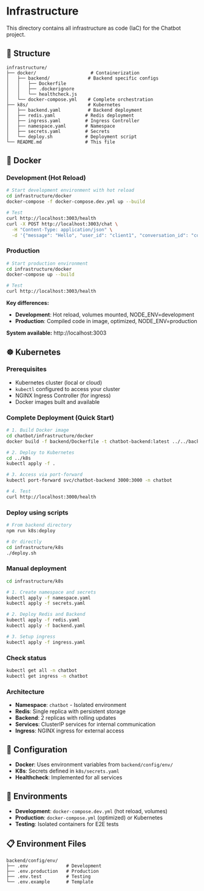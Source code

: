 # Infrastructure

This directory contains all infrastructure as code (IaC) for the Chatbot project.

## 📁 Structure

```
infrastructure/
├── docker/                    # Containerization
│   ├── backend/              # Backend specific configs
│   │   ├── Dockerfile
│   │   ├── .dockerignore
│   │   └── healthcheck.js
│   └── docker-compose.yml    # Complete orchestration
├── k8s/                      # Kubernetes
│   ├── backend.yaml          # Backend deployment
│   ├── redis.yaml           # Redis deployment
│   ├── ingress.yaml         # Ingress Controller
│   ├── namespace.yaml       # Namespace
│   ├── secrets.yaml         # Secrets
│   └── deploy.sh            # Deployment script
└── README.md                # This file
```

## 🐳 Docker

### Development (Hot Reload)
```bash
# Start development environment with hot reload
cd infrastructure/docker
docker-compose -f docker-compose.dev.yml up --build

# Test
curl http://localhost:3003/health
curl -X POST http://localhost:3003/chat \
  -H "Content-Type: application/json" \
  -d '{"message": "Hello", "user_id": "client1", "conversation_id": "conv-1"}'
```

### Production
```bash
# Start production environment
cd infrastructure/docker
docker-compose up --build

# Test
curl http://localhost:3003/health
```

**Key differences:**
- **Development**: Hot reload, volumes mounted, NODE_ENV=development
- **Production**: Compiled code in image, optimized, NODE_ENV=production

**System available:** http://localhost:3003

## ☸️ Kubernetes

### Prerequisites
- Kubernetes cluster (local or cloud)
- `kubectl` configured to access your cluster  
- NGINX Ingress Controller (for ingress)
- Docker images built and available

### Complete Deployment (Quick Start)
```bash
# 1. Build Docker image
cd chatbot/infrastructure/docker
docker build -f backend/Dockerfile -t chatbot-backend:latest ../../backend

# 2. Deploy to Kubernetes
cd ../k8s
kubectl apply -f .

# 3. Access via port-forward
kubectl port-forward svc/chatbot-backend 3000:3000 -n chatbot

# 4. Test
curl http://localhost:3000/health
```

### Deploy using scripts
```bash
# From backend directory
npm run k8s:deploy

# Or directly
cd infrastructure/k8s
./deploy.sh
```

### Manual deployment
```bash
cd infrastructure/k8s

# 1. Create namespace and secrets
kubectl apply -f namespace.yaml
kubectl apply -f secrets.yaml

# 2. Deploy Redis and Backend
kubectl apply -f redis.yaml
kubectl apply -f backend.yaml

# 3. Setup ingress
kubectl apply -f ingress.yaml
```

### Check status
```bash
kubectl get all -n chatbot
kubectl get ingress -n chatbot
```

### Architecture
- **Namespace**: `chatbot` - Isolated environment
- **Redis**: Single replica with persistent storage
- **Backend**: 2 replicas with rolling updates  
- **Services**: ClusterIP services for internal communication
- **Ingress**: NGINX ingress for external access

## 🔧 Configuration

- **Docker**: Uses environment variables from `backend/config/env/`
- **K8s**: Secrets defined in `k8s/secrets.yaml`
- **Healthcheck**: Implemented for all services

## 🚀 Environments

- **Development**: `docker-compose.dev.yml` (hot reload, volumes)
- **Production**: `docker-compose.yml` (optimized) or Kubernetes
- **Testing**: Isolated containers for E2E tests

## 📋 Environment Files

```
backend/config/env/
├── .env              # Development
├── .env.production   # Production  
├── .env.test         # Testing
└── .env.example      # Template
```
